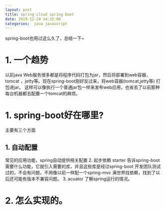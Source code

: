 ```yaml
---
layout: post
title: spring-cloud spring-boot
date: 2019-12-24 14:32:00
categories:  java javascript
---
```

spring-boot也用过这么久了，总结一下~
# 1. 一个趋势
以前java Web服务很多都是将程序代码打包为jar，然后将部署到web容器，tomcat ，jetty等。现在spring-boot刚好反过来，将web容器(tomcat,jetty等) 打包进jar。 这样可以像执行一个普通jar包一样来发布web应用，也省去了以前那种每台机器都去配置一个tomcat的麻烦。

# 1. spring-boot好在哪里?
主要有三个方面
## 1. 自动配置
   常见的应用功能，spring自动提供相关配置
2. 起步依赖 starter
   告诉spring-boot需要什么功能，它就引入需要的库，并且这些库是经过spring-boot 开发团队测试过的，不会有问题。不用像以前一样配一个spring-mvc 满世界找依赖，找到了以后还可能有版本不兼容问题。
3. acuator
   了解spring运行的情况。

# 2. 怎么实现的。